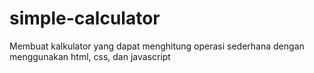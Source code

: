 # simple-calculator
Membuat kalkulator yang dapat menghitung operasi sederhana dengan menggunakan html, css, dan javascript
